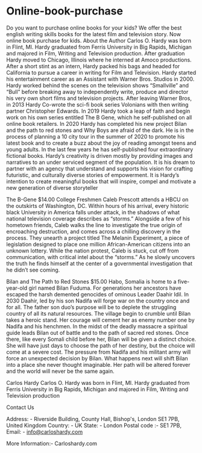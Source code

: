 # Online-book-purchase
Do you want to purchase online books for your kids? We offer the best english writing skills books for the latest film and television story. Now online book purchase for kids.
About the Author
Carlos O. Hardy was born in Flint, MI. Hardy graduated from Ferris University in Big Rapids, Michigan and majored in Film, Writing and Television production. After graduation Hardy moved to Chicago, Illinois where he interned at Amoco productions. After a short stint as an intern, Hardy packed his bags and headed for California to pursue a career in writing for Film and Television. Hardy started his entertainment career as an Assistant with Warner Bros. Studios in 2000. Hardy worked behind the scenes on the television shows “Smallville” and “Bull” before breaking away to independently write, produce and director his very own short films and television projects. After leaving Warner Bros, in 2013 Hardy Co-wrote the sci-fi book series Volonians with then writing partner Christopher Edwards. In 2019 Hardy took a leap of faith and begin work on his own series entitled The B Gene, which he self-published on all online book retailers. In 2020 Hardy has completed his new project Bilan and the path to red stones and Why Boys are afraid of the dark.  He is in the process of planning a 10 city tour in the summer of 2020 to promote his latest book and to create a buzz about the joy of reading amongst teens and young adults. In the last few years he has self-published four extraordinary fictional books. Hardy’s creativity is driven mostly by providing images and narratives to an under serviced segment of the population.  It is his dream to partner with an agency that understand and supports his vision for crafting futuristic, and culturally diverse stories of empowerment.  It is Hardy’s intention to create meaningful books that will inspire, compel and motivate a new generation of diverse storyteller


The B-Gene
$14.00
College Freshmen Caleb Prescott attends a HBCU on the outskirts of Washington, DC. Within hours of his arrival, every historic black University in America falls under attack, in the shadows of what national television coverage describes as “storms.” Alongside a few of his hometown friends, Caleb walks the line to investigate the true origin of encroaching destruction, and comes across a chilling discovery in the process. They unearth a project titled The Melanin Experiment, a piece of legislation designed to place one million African-American citizens into an unknown lottery. While the nation protest, Caleb is stuck, cut off from communication, with critical intel about the “storms.” As he slowly uncovers the truth he finds himself at the center of a governmental investigation that he didn’t see coming.



Bilan and The Path to Red Stones
$15.00
Habo, Somalia is home to a five-year-old girl named Bilan Fuduma. For generations her ancestors have escaped the harsh demented genocides of ominous Leader Daahir Idil. In 2030 Daahir, led by his son Nadifa will forge war on the country once and for all. The father son duo’s purpose will be to deplete the struggling country of all its natural resources. The village begin to crumble until Bilan takes a heroic stand. Her courage will cement her as enemy number one by Nadifa and his henchmen. In the midst of the deadly massacre a spiritual guide leads Bilan out of battle and to the path of sacred red stones. Once there, like every Somali child before her, Bilan will be given a distinct choice. She will have just days to choose the path of her destiny, but the choice will come at a severe cost. The pressure from Nadifa and his militant army will force an unexpected decision by Bilan. What happens next will shift Bilan into a place she never thought imaginable. Her path will be altered forever and the world will never be the same again.


Carlos Hardy
Carlos O. Hardy was born in Flint, MI. Hardy graduated from Ferris University in Big Rapids, Michigan and majored in Film, Writing and Television production

Contact Us 

Address: - Riverside Building, County Hall, Bishop's, London SE1 7PB, United Kingdom
Country: - UK 
State: - London
Postal code :- SE1 7PB,
Email: - info@carloshardy.com

More Information:- Carloshardy.com
